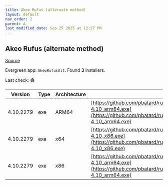 ```yaml
---
title: Akeo Rufus (alternate method)
layout: default
nav_order: 2
parent: A
last_modified_date: Sep 25 2025 at 12:27 PM
---
```


## Akeo Rufus (alternate method)

[Source](https://rufus.ie)

Evergreen app: `AkeoRufusAlt`. Found **3** installers.

Last check: 🟢

| Version   | Type | Architecture | URI                                                                                                                                                            |
| --------- | ---- | ------------ | -------------------------------------------------------------------------------------------------------------------------------------------------------------- |
| 4.10.2279 | exe  | ARM64        | [https://github.com/pbatard/rufus/releases/download/v4.10/rufus-4.10_arm64.exe](https://github.com/pbatard/rufus/releases/download/v4.10/rufus-4.10_arm64.exe) |
| 4.10.2279 | exe  | x64          | [https://github.com/pbatard/rufus/releases/download/v4.10/rufus-4.10_x86.exe](https://github.com/pbatard/rufus/releases/download/v4.10/rufus-4.10_x86.exe)     |
| 4.10.2279 | exe  | x86          | [https://github.com/pbatard/rufus/releases/download/v4.10/rufus-4.10_arm64.exe](https://github.com/pbatard/rufus/releases/download/v4.10/rufus-4.10_arm64.exe) |
